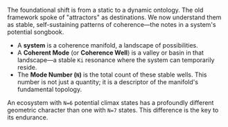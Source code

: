 The foundational shift is from a static to a dynamic ontology. The old framework spoke of "attractors" as destinations. We now understand them as stable, self-sustaining patterns of coherence—the notes in a system's potential songbook.

-   A **system** is a coherence manifold, a landscape of possibilities.
-   A **Coherent Mode** (or **Coherence Well**) is a valley or basin in that landscape—a stable `Ki` resonance where the system can temporarily reside.
-   The **Mode Number (`N`)** is the total count of these stable wells. This number is not just a quantity; it is a descriptor of the manifold's fundamental topology.

An ecosystem with `N=6` potential climax states has a profoundly different geometric character than one with `N=7` states. This difference is the key to its endurance.